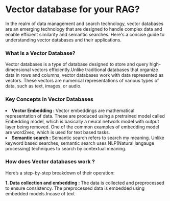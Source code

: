 <h1>Vector database for your RAG?</h1>
<p>In the realm of data management and search technology, vector databases are an emerging technology that are designed to handle complex data and enable efficient similarity and semantic searches. Here's a concise guide to understanding vector databases and their applications.</p>
<h3>What is a Vector Database?</h3>
<p></p>Vector databases is a type of database designed to store and query high-dimensional vectors efficiently.Unlike traditional databases that organize data in rows and columns, vector databases work with data represented as vectors. These vectors are numerical representations of various types of data, such as text, images, or audio.
</p>
<h3>Key Concepts in Vector Databases</h3>
<li><strong>Vector Embedding : </strong>Vector embeddings are mathematical representation of data. These are produced using a pretrained model called Embedding model, which is basically a neural network model with output layer being removed. One of the common examples of embedding model are word2vec, which is used for text based tasks. </li>
<li><strong>Semantic search : </strong> Semantic search refers to search my meaning. Unlike keyword based searches, semantic search uses NLP(Natural  langauge processing) techniques to search by contextual meaning.</li>
<h3>How does Vector databases work ? </h3>
<p>Here’s a step-by-step breakdown of their operation:</p>
<p><strong>1. Data collection and embedding : </strong> The data is collected and preprocessed to ensure consistency. The preprocessed data is embedded using embedded models.Incase of text 
</p> 
